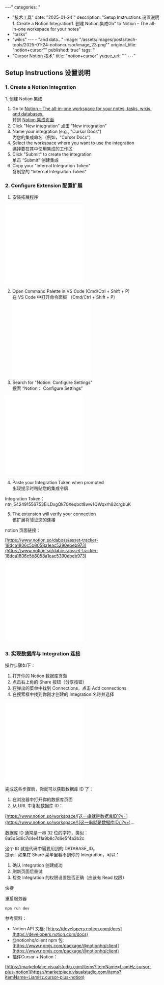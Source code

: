 
---"
categories: "
  - "技术工具"
date: "2025-01-24'"
description: "Setup Instructions  设置说明1. Create a Notion Integration1. 创建 Notion 集成Go"
  to Notion – The all-in-one workspace for your notes"
  - "tasks"
  - "wikis"
---  - "and data..."
image: "/assets/images/posts/tech-tools/2025-01-24-notioncursor/image_23.png""
original_title: "notion+cursor""
published: true"
tags: "
  - "Cursor Notion 技术"
title: "notion+cursor"
yuque_url: ''"
---"
## 

## Setup Instructions 设置说明

### 1\. Create a Notion Integration  
1\. 创建 Notion 集成

  1. Go to [Notion – The all-in-one workspace for your notes, tasks, wikis, and databases.](https://www.notion.so/my-integrations)  
转到 [Notion 集成页面](https://www.notion.so/my-integrations)
  2. Click "New integration" 点击 “New integration”
  3. Name your integration (e.g., "Cursor Docs")  
为您的集成命名（例如，“Cursor Docs”）
  4. Select the workspace where you want to use the integration  
选择要在其中使用集成的工作区
  5. Click "Submit" to create the integration  
单击 “Submit” 创建集成
  6. Copy your "Internal Integration Token"  
复制您的 “Internal Integration Token”

### 2\. Configure Extension 配置扩展

  1. 安装拓展程序

![](/assets/images/notion-cursor/image_23.png)

  2. Open Command Palette in VS Code (Cmd/Ctrl + Shift + P)  
在 VS Code 中打开命令面板 （Cmd/Ctrl + Shift + P）![](/assets/images/notion-cursor/image_22.png)
  3. Search for "Notion: Configure Settings"  
搜索 “Notion： Configure Settings”

![](/assets/images/notion-cursor/image_24.png)

  4. Paste your Integration Token when prompted  
出现提示时粘贴您的集成令牌

Integration Token：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

  5. The extension will verify your connection  
该扩展将验证您的连接

notion 页面链接：

[https://www.notion.so/daboss/asset-tracker-18dca1806c5b8058a1eac5390ebeb973](https://www.notion.so/daboss/asset-tracker-18dca1806c5b8058a1eac5390ebeb973)

![](/assets/images/notion-cursor/image_25.png)

  

### 3\. 实现数据库与 Integration 连接

操作步骤如下：

  1. 打开你的 Notion 数据库页面
  2. 点击右上角的 Share 按钮（分享按钮）
  3. 在弹出的菜单中找到 Connections，点击 Add connections
  4. 在搜索框中找到你刚才创建的 Integration 名称并选择

![](/assets/images/notion-cursor/image_26.png)

完成这些步骤后，你就可以获取数据库 ID 了：

  1. 在浏览器中打开你的数据库页面
  2. 从 URL 中复制数据库 ID：

[https://www.notion.so/workspace/[这一串就是数据库ID]?v=](https://www.notion.so/workspace/\[这一串就是数据库ID\]?v=)...

数据库 ID 通常是一串 32 位的字符，类似：  
8a5d5d6c7d4e4f1a9b8c7d6e5f4a3b2c

这个 ID 就是代码中需要用到的 DATABASE_ID。  
提示：如果在 Share 菜单里看不到你的 Integration，可以：

  1. 确认 Integration 创建成功
  2. 刷新页面后重试
  3. 检查 Integration 的权限设置是否正确（应该有 Read 权限）

  

快捷

重启服务器
    
    
    npm run dev

  

参考资料：

  * Notion API 文档: [https://developers.notion.com/docs](https://developers.notion.com/docs)
  * @notionhq/client npm 包: [https://www.npmjs.com/package/@notionhq/client](https://www.npmjs.com/package/@notionhq/client)
  * 插件Cursor + Notion：

[https://marketplace.visualstudio.com/items?itemName=LiamHz.cursor-plus-notion](https://marketplace.visualstudio.com/items?itemName=LiamHz.cursor-plus-notion)
